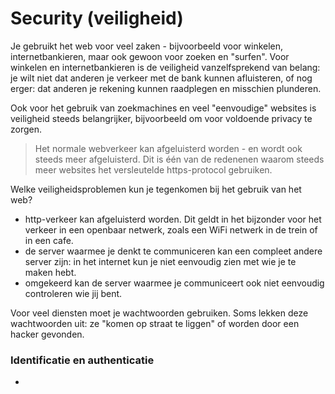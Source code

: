 # Security (veiligheid)

Je gebruikt het web voor veel zaken - bijvoorbeeld voor winkelen, internetbankieren, maar ook gewoon voor zoeken en "surfen".
Voor winkelen en internetbankieren is de veiligheid vanzelfsprekend van belang: je wilt niet dat anderen je verkeer met de bank kunnen afluisteren, of nog erger: dat anderen je rekening kunnen raadplegen en misschien plunderen.

Ook voor het gebruik van zoekmachines en veel "eenvoudige" websites is veiligheid steeds belangrijker, bijvoorbeeld om voor voldoende privacy te zorgen.

> Het normale webverkeer kan afgeluisterd worden - en wordt ook steeds meer afgeluisterd. Dit is één van de redenenen waarom steeds meer websites het versleutelde https-protocol gebruiken.

Welke veiligheidsproblemen kun je tegenkomen bij het gebruik van het web?

* http-verkeer kan afgeluisterd worden. Dit geldt in het bijzonder voor het verkeer in een openbaar netwerk, zoals een WiFi netwerk in de trein of in een cafe.
* de server waarmee je denkt te communiceren kan een compleet andere server zijn: in het internet kun je niet eenvoudig zien met wie je te maken hebt.
* omgekeerd kan de server waarmee je communiceert ook niet eenvoudig controleren wie jij bent.

Voor veel diensten moet je wachtwoorden gebruiken. Soms lekken deze wachtwoorden uit: ze "komen op straat te liggen" of worden door een hacker gevonden.

### Identificatie en authenticatie

* 